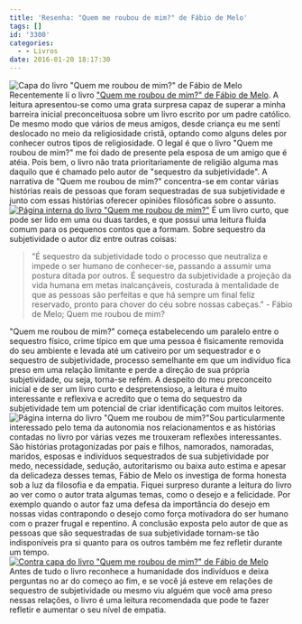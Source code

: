 ```yaml
---
title: 'Resenha: "Quem me roubou de mim?" de Fábio de Melo'
tags: []
id: '3300'
categories:
  - - Livros
date: 2016-01-20 18:17:30
---
```


![Capa do livro "Quem me roubou de mim?" de Fábio de Melo](/images/2016/01/quem-me-roubou-de-mim-capa-min-1024x768.jpg)Recentemente lí o livro ["Quem me roubou de mim?" de Fábio de Melo](http://natalia.blog.br/2016/01/20/quem-me-roubou-de-mim/). A leitura apresentou-se como uma grata surpresa capaz de superar a minha barreira inicial preconceituosa sobre um livro escrito por um padre católico. De mesmo modo que vários de meus amigos, desde criança eu me sentí deslocado no meio da religiosidade cristã, optando como alguns deles por conhecer outros tipos de religiosidade. O legal é que o livro "Quem me roubou de mim?" me foi dado de presente pela esposa de um amigo que é atéia. Pois bem, o livro não trata prioritariamente de religião alguma mas daquilo que é chamado pelo autor de "sequestro da subjetividade". A narrativa de "Quem me roubou de mim?" concentra-se em contar várias histórias reais de pessoas que foram sequestradas de sua subjetividade e junto com essas histórias oferecer opiniões filosóficas sobre o assunto. [![Página interna do livro "Quem me roubou de mim?"](/images/2016/01/quem-me-roubou-de-mim-resenha-interna-min-1024x768.jpg)](/images/2016/01/quem-me-roubou-de-mim-resenha-interna-min.jpg) É um livro curto, que pode ser lido em uma ou duas tardes, e que possui uma leitura fluida comum para os pequenos contos que a formam. Sobre sequestro da subjetividade o autor diz entre outras coisas:

> "É sequestro da subjetividade todo o processo que neutraliza e impede o ser humano de conhecer-se, passando a assumir uma postura ditada por outros. É sequestro da subjetividade a projeção da vida humana em metas inalcançáveis, costurada à mentalidade de que as pessoas são perfeitas e que há sempre um final feliz reservado, pronto para chover do céu sobre nossas cabeças." - Fábio de Melo; Quem me roubou de mim?

"Quem me roubou de mim?" começa estabelecendo um paralelo entre o sequestro físico, crime típico em que uma pessoa é fisicamente removida do seu ambiente e levada até um cativeiro por um sequestrador e o sequestro de subjetividade, processo semelhante em que um indivíduo fica preso em uma relação limitante e perde a direção de sua própria subjetividade, ou seja, torna-se refém. A despeito do meu preconceito inicial e de ser um livro curto e despretensioso, a leitura é muito interessante e reflexiva e acredito que o tema do sequestro da subjetividade tem um potencial de criar identificação com muitos leitores. ![Página interna do livro "Quem me roubou de mim?"](/images/2016/01/quem-me-roubou-de-mim-fabio-de-melo-resenha-min-1024x768.jpg)Sou particularmente interessado pelo tema da autonomia nos relacionamentos e as histórias contadas no livro por várias vezes me trouxeram reflexões interessantes. São histórias protagonizadas por pais e filhos, namorados, namoradas, maridos, esposas e indivíduos sequestrados de sua subjetividade por medo, necessidade, sedução, autoritarismo ou baixa auto estima e apesar da delicadeza desses temas, Fábio de Melo os investiga de forma honesta sob a luz da filosofia e da empatia. Fiquei surpreso durante a leitura do livro ao ver como o autor trata algumas temas, como o desejo e a felicidade. Por exemplo quando o autor faz uma defesa da importância do desejo em nossas vidas contrapondo o desejo como força motivadora do ser humano com o prazer frugal e repentino. A conclusão exposta pelo autor de que as pessoas que são sequestradas de sua subjetividade tornam-se tão indisponíveis pra si quanto para os outros também me fez refletir durante um tempo. [![Contra capa do livro "Quem me roubou de mim?" de Fábio de Melo](/images/2016/01/quem-me-roubou-de-mim-contracapa-fabio-de-melo-min-1024x768.jpg)](/images/2016/01/quem-me-roubou-de-mim-contracapa-fabio-de-melo-min.jpg)   Antes de tudo o livro reconhece a humanidade dos indivíduos e deixa perguntas no ar do começo ao fim, e se você já esteve em relações de sequestro de subjetividade ou mesmo viu alguém que você ama preso nessas relações, o livro é uma leitura recomendada que pode te fazer refletir e aumentar o seu nível de empatia.
